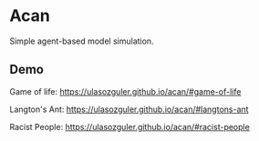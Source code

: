 # Acan

Simple agent-based model simulation.

## Demo

Game of life: https://ulasozguler.github.io/acan/#game-of-life

Langton's Ant: https://ulasozguler.github.io/acan/#langtons-ant

Racist People: https://ulasozguler.github.io/acan/#racist-people